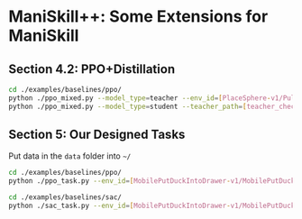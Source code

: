 # ManiSkill++: Some Extensions for ManiSkill


## Section 4.2: PPO+Distillation

```bash
cd ./examples/baselines/ppo/
python ./ppo_mixed.py --model_type=teacher --env_id=[PlaceSphere-v1/PullCube-v1/LiftPegUpright-v1/PokeCube-v1]
python ./ppo_mixed.py --model_type=student --teacher_path=[teacher_checkpoint_path] --env_id=[PlaceSphere-v1/PullCube-v1/LiftPegUpright-v1/PokeCube-v1]
```

## Section 5: Our Designed Tasks

Put data in the ``data`` folder into ``~/``
```bash
cd ./examples/baselines/ppo/
python ./ppo_task.py --env_id=[MobilePutDuckIntoDrawer-v1/MobilePutDuckIntoDrawer-v1/MobilePutDuckIntoDrawer-v1/OpenRefrigerator-v1/MobilePutAppleIntoRefrigerator-v1/MobilePutCubeIntoRefrigerator-v1]
```

```bash
cd ./examples/baselines/sac/
python ./sac_task.py --env_id=[MobilePutDuckIntoDrawer-v1/MobilePutDuckIntoDrawer-v1/MobilePutDuckIntoDrawer-v1/OpenRefrigerator-v1/MobilePutAppleIntoRefrigerator-v1/MobilePutCubeIntoRefrigerator-v1]
```